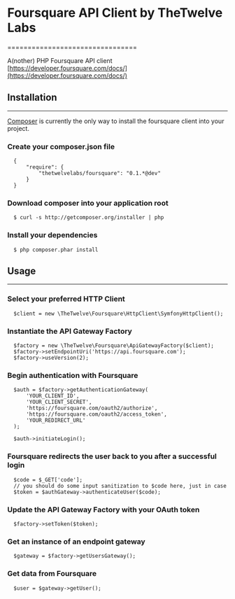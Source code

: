 # Foursquare API Client by TheTwelve Labs
================================

A(nother) PHP Foursquare API client  
[https://developer.foursquare.com/docs/](https://developer.foursquare.com/docs/)

## Installation
--------------

[Composer](http://getcomposer.org) is currently the only way to install the 
foursquare client into your project.

### Create your composer.json file

      {
          "require": {
              "thetwelvelabs/foursquare": "0.1.*@dev"
          }
      }

### Download composer into your application root

      $ curl -s http://getcomposer.org/installer | php

### Install your dependencies

      $ php composer.phar install

## Usage
---------

### Select your preferred HTTP Client

      $client = new \TheTwelve\Foursquare\HttpClient\SymfonyHttpClient();

### Instantiate the API Gateway Factory

      $factory = new \TheTwelve\Foursquare\ApiGatewayFactory($client);
      $factory->setEndpointUri('https://api.foursquare.com');
      $factory->useVersion(2);

### Begin authentication with Foursquare

      $auth = $factory->getAuthenticationGateway(
          'YOUR_CLIENT_ID',
          'YOUR_CLIENT_SECRET',
          'https://foursquare.com/oauth2/authorize',
          'https://foursquare.com/oauth2/access_token',
          'YOUR_REDIRECT_URL'
      );

      $auth->initiateLogin();

### Foursquare redirects the user back to you after a successful login

      $code = $_GET['code']; 
      // you should do some input sanitization to $code here, just in case 
      $token = $authGateway->authenticateUser($code);

### Update the API Gateway Factory with your OAuth token

      $factory->setToken($token);

### Get an instance of an endpoint gateway

      $gateway = $factory->getUsersGateway();

### Get data from Foursquare

      $user = $gateway->getUser();
